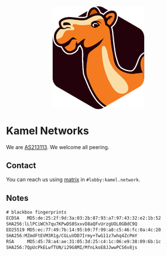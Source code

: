 <center><img src="https://raw.githubusercontent.com/kamelnetworks/site/master/kamelnetworks.png" width="250px"></center>

# Kamel Networks

We are [AS213113](https://www.peeringdb.com/net/23520). We welcome all peering.

## Contact

You can reach us using [matrix](https://matrix.org/) in `#lobby:kamel.network`.

## Notes

```
# blackbox fingerprints
ECDSA   MD5:de:25:2f:9d:3a:03:2b:87:93:a7:97:43:32:e2:1b:52  SHA256:lLlPCiWCh7qu7KPwDS0SxxvD8aQFvUrzgUOL0GBdC9Q
ED25519 MD5:ec:77:49:7b:14:95:b9:7f:99:a8:c5:46:fc:0a:4c:20  SHA256:MZmdFtEVM3R1g/CGLuVDD7Irmy+TwG11z7whq4ZcPmY
RSA     MD5:d5:78:a4:ae:31:05:3d:25:c4:1c:06:e9:38:09:6b:1c  SHA256:7QpUcPkELwfTUN/i29G8MI/MfnLkoE8JJwwPCS6v8js
```
